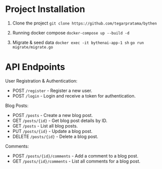 # Project Installation

1. Clone the project
   `git clone https://github.com/tegarpratama/bythen`

2. Running docker compose
   `docker-compose up --build -d`

3. Migrate & seed data
   `docker exec -it bythenai-app-1 sh`
   `go run migrate/migrate.go`

# API Endpoints

User Registration & Authentication:

- POST `/register` - Register a new user.
- POST `/login` - Login and receive a token for authentication.

Blog Posts:

- POST `/posts` - Create a new blog post.
- GET `/posts/{id}` - Get blog post details by ID.
- GET `/posts` - List all blog posts.
- PUT `/posts/{id}` - Update a blog post.
- DELETE `/posts/{id}` - Delete a blog post.

Comments:

- POST `/posts/{id}/comments` - Add a comment to a blog post.
- GET `/posts/{id}/comments` - List all comments for a blog post.
